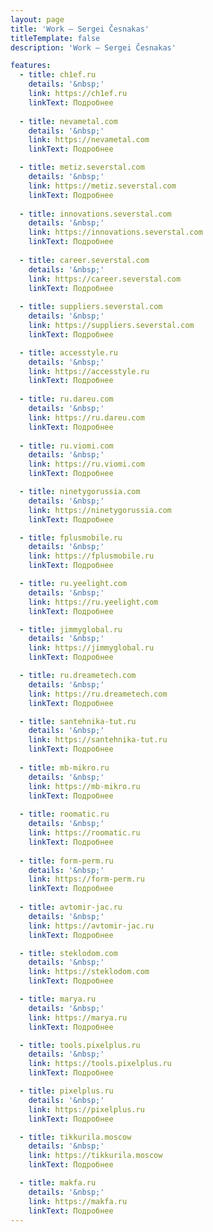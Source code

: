 ```yaml
---
layout: page
title: 'Work — Sergei Česnakas'
titleTemplate: false
description: 'Work — Sergei Česnakas'

features:
  - title: ch1ef.ru
    details: '&nbsp;'
    link: https://ch1ef.ru
    linkText: Подробнее
      
  - title: nevametal.com
    details: '&nbsp;'
    link: https://nevametal.com
    linkText: Подробнее

  - title: metiz.severstal.com
    details: '&nbsp;'
    link: https://metiz.severstal.com
    linkText: Подробнее
    
  - title: innovations.severstal.com
    details: '&nbsp;'
    link: https://innovations.severstal.com
    linkText: Подробнее
    
  - title: career.severstal.com
    details: '&nbsp;'
    link: https://career.severstal.com
    linkText: Подробнее
    
  - title: suppliers.severstal.com
    details: '&nbsp;'
    link: https://suppliers.severstal.com
    linkText: Подробнее

  - title: accesstyle.ru
    details: '&nbsp;'
    link: https://accesstyle.ru
    linkText: Подробнее
    
  - title: ru.dareu.com
    details: '&nbsp;'
    link: https://ru.dareu.com
    linkText: Подробнее
    
  - title: ru.viomi.com
    details: '&nbsp;'
    link: https://ru.viomi.com
    linkText: Подробнее

  - title: ninetygorussia.com
    details: '&nbsp;'
    link: https://ninetygorussia.com
    linkText: Подробнее

  - title: fplusmobile.ru
    details: '&nbsp;'
    link: https://fplusmobile.ru
    linkText: Подробнее

  - title: ru.yeelight.com
    details: '&nbsp;'
    link: https://ru.yeelight.com
    linkText: Подробнее

  - title: jimmyglobal.ru
    details: '&nbsp;'
    link: https://jimmyglobal.ru
    linkText: Подробнее

  - title: ru.dreametech.com
    details: '&nbsp;'
    link: https://ru.dreametech.com
    linkText: Подробнее

  - title: santehnika-tut.ru
    details: '&nbsp;'
    link: https://santehnika-tut.ru
    linkText: Подробнее
    
  - title: mb-mikro.ru
    details: '&nbsp;'
    link: https://mb-mikro.ru
    linkText: Подробнее
    
  - title: roomatic.ru
    details: '&nbsp;'
    link: https://roomatic.ru
    linkText: Подробнее
    
  - title: form-perm.ru
    details: '&nbsp;'
    link: https://form-perm.ru
    linkText: Подробнее
    
  - title: avtomir-jac.ru
    details: '&nbsp;'
    link: https://avtomir-jac.ru
    linkText: Подробнее

  - title: steklodom.com
    details: '&nbsp;'
    link: https://steklodom.com
    linkText: Подробнее

  - title: marya.ru
    details: '&nbsp;'
    link: https://marya.ru
    linkText: Подробнее

  - title: tools.pixelplus.ru
    details: '&nbsp;'
    link: https://tools.pixelplus.ru
    linkText: Подробнее

  - title: pixelplus.ru
    details: '&nbsp;'
    link: https://pixelplus.ru
    linkText: Подробнее

  - title: tikkurila.moscow
    details: '&nbsp;'
    link: https://tikkurila.moscow
    linkText: Подробнее

  - title: makfa.ru
    details: '&nbsp;'
    link: https://makfa.ru
    linkText: Подробнее
---
```


<script setup>
import {
  VPHomeFeatures, VPHomeHero,
  VPTeamPage, VPTeamPageTitle, VPTeamMembers
} from 'vitepress/theme';
</script>

<VPTeamPage>

  <VPTeamPageTitle>
    <template #title>Work</template>
    <template #lead>
      My work & projects...
    </template>
  </VPTeamPageTitle>

  <VPHomeFeatures />

</VPTeamPage>
